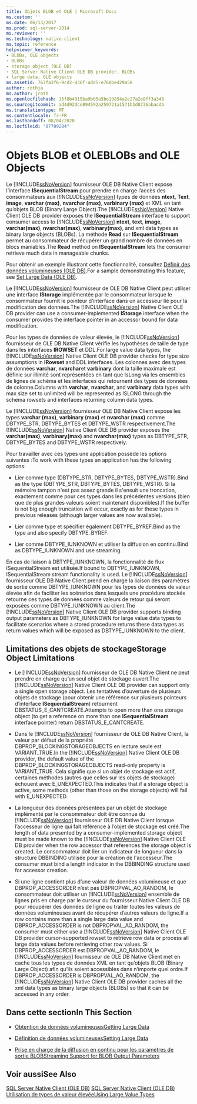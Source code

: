 ```yaml
---
title: Objets BLOB et OLE | Microsoft Docs
ms.custom: ''
ms.date: 06/13/2017
ms.prod: sql-server-2014
ms.reviewer: ''
ms.technology: native-client
ms.topic: reference
helpviewer_keywords:
- BLOBs, OLE objects
- BLOBs
- storage object [OLE DB]
- SQL Server Native Client OLE DB provider, BLOBs
- large data, OLE objects
ms.assetid: 767fa2f6-9cd2-436f-add5-e760bed29a58
author: rothja
ms.author: jroth
ms.openlocfilehash: 15f8b4915ba9b05a5be19854a2e27a2e8ff3a346
ms.sourcegitcommit: ad4d92dce894592a259721a1571b1d8736abacdb
ms.translationtype: MT
ms.contentlocale: fr-FR
ms.lasthandoff: 08/04/2020
ms.locfileid: "87709284"
---
```

# <a name="blobs-and-ole-objects"></a><span data-ttu-id="4b803-102">Objets BLOB et OLE</span><span class="sxs-lookup"><span data-stu-id="4b803-102">BLOBs and OLE Objects</span></span>
  <span data-ttu-id="4b803-103">Le [!INCLUDE[ssNoVersion](../../includes/ssnoversion-md.md)] fournisseur OLE DB Native Client expose l’interface **ISequentialStream** pour prendre en charge l’accès des consommateurs aux [!INCLUDE[ssNoVersion](../../includes/ssnoversion-md.md)] types de données **ntext**, **Text**, **image**, **varchar (max)**, **nvarchar (max)**, **varbinary (max)** et XML en tant qu’objets BLOB (Binary Large Object).</span><span class="sxs-lookup"><span data-stu-id="4b803-103">The [!INCLUDE[ssNoVersion](../../includes/ssnoversion-md.md)] Native Client OLE DB provider exposes the **ISequentialStream** interface to support consumer access to [!INCLUDE[ssNoVersion](../../includes/ssnoversion-md.md)] **ntext**, **text**, **image**, **varchar(max)**, **nvarchar(max)**, **varbinary(max)**, and xml data types as binary large objects (BLOBs).</span></span> <span data-ttu-id="4b803-104">La méthode **Read** sur **ISequentialStream** permet au consommateur de récupérer un grand nombre de données en blocs maniables.</span><span class="sxs-lookup"><span data-stu-id="4b803-104">The **Read** method on **ISequentialStream** lets the consumer retrieve much data in manageable chunks.</span></span>  
  
 <span data-ttu-id="4b803-105">Pour obtenir un exemple illustrant cette fonctionnalité, consultez [Définir des données volumineuses &#40;OLE DB&#41;](../native-client-ole-db-how-to/set-large-data-ole-db.md).</span><span class="sxs-lookup"><span data-stu-id="4b803-105">For a sample demonstrating this feature, see [Set Large Data &#40;OLE DB&#41;](../native-client-ole-db-how-to/set-large-data-ole-db.md).</span></span>  
  
 <span data-ttu-id="4b803-106">Le [!INCLUDE[ssNoVersion](../../includes/ssnoversion-md.md)] fournisseur de OLE DB Native Client peut utiliser une interface **IStorage** implémentée par le consommateur lorsque le consommateur fournit le pointeur d’interface dans un accesseur lié pour la modification des données.</span><span class="sxs-lookup"><span data-stu-id="4b803-106">The [!INCLUDE[ssNoVersion](../../includes/ssnoversion-md.md)] Native Client OLE DB provider can use a consumer-implemented **IStorage** interface when the consumer provides the interface pointer in an accessor bound for data modification.</span></span>  
  
 <span data-ttu-id="4b803-107">Pour les types de données de valeur élevée, le [!INCLUDE[ssNoVersion](../../includes/ssnoversion-md.md)] fournisseur de OLE DB Native Client vérifie les hypothèses de taille de type dans les interfaces **IROWSET** et DDL.</span><span class="sxs-lookup"><span data-stu-id="4b803-107">For large value data types, the [!INCLUDE[ssNoVersion](../../includes/ssnoversion-md.md)] Native Client OLE DB provider checks for type size assumptions in **IRowset** and DDL interfaces.</span></span> <span data-ttu-id="4b803-108">Les colonnes avec des types de données **varchar**, **nvarchar**et **varbinary** dont la taille maximale est définie sur illimité sont représentées en tant que IsLong via les ensembles de lignes de schéma et les interfaces qui retournent des types de données de colonne.</span><span class="sxs-lookup"><span data-stu-id="4b803-108">Columns with **varchar**, **nvarchar**, and **varbinary** data types with max size set to unlimited will be represented as ISLONG through the schema rowsets and interfaces returning column data types.</span></span>  
  
 <span data-ttu-id="4b803-109">Le [!INCLUDE[ssNoVersion](../../includes/ssnoversion-md.md)] fournisseur OLE DB Native Client expose les types **varchar (max)**, **varbinary (max)** et **nvarchar (max)** comme DBTYPE_STR, DBTYPE_BYTES et DBTYPE_WSTR respectivement.</span><span class="sxs-lookup"><span data-stu-id="4b803-109">The [!INCLUDE[ssNoVersion](../../includes/ssnoversion-md.md)] Native Client OLE DB provider exposes the **varchar(max)**, **varbinary(max)** and **nvarchar(max)** types as DBTYPE_STR, DBTYPE_BYTES and DBTYPE_WSTR respectively.</span></span>  
  
 <span data-ttu-id="4b803-110">Pour travailler avec ces types une application possède les options suivantes :</span><span class="sxs-lookup"><span data-stu-id="4b803-110">To work with these types an application has the following options:</span></span>  
  
-   <span data-ttu-id="4b803-111">Lier comme type (DBTYPE_STR, DBTYPE_BYTES, DBTYPE_WSTR).</span><span class="sxs-lookup"><span data-stu-id="4b803-111">Bind as the type (DBTYPE_STR, DBTYPE_BYTES, DBTYPE_WSTR).</span></span> <span data-ttu-id="4b803-112">Si la mémoire tampon n'est pas assez grande il s'ensuit une troncation, exactement comme pour ces types dans les précédentes versions (bien que de plus grandes valeurs soient maintenant disponibles).</span><span class="sxs-lookup"><span data-stu-id="4b803-112">If the buffer is not big enough truncation will occur, exactly as for these types in previous releases (although larger values are now available).</span></span>  
  
-   <span data-ttu-id="4b803-113">Lier comme type et spécifier également DBTYPE_BYREF.</span><span class="sxs-lookup"><span data-stu-id="4b803-113">Bind as the type and also specify DBTYPE_BYREF.</span></span>  
  
-   <span data-ttu-id="4b803-114">Lier comme DBTYPE_IUNKNOWN et utiliser la diffusion en continu.</span><span class="sxs-lookup"><span data-stu-id="4b803-114">Bind as DBTYPE_IUNKNOWN and use streaming.</span></span>  
  
 <span data-ttu-id="4b803-115">En cas de liaison à DBTYPE_IUNKNOWN, la fonctionnalité de flux ISequentialStream est utilisée.</span><span class="sxs-lookup"><span data-stu-id="4b803-115">If bound to DBTYPE_IUNKNOWN, ISequentialStream stream functionality is used.</span></span> <span data-ttu-id="4b803-116">Le [!INCLUDE[ssNoVersion](../../includes/ssnoversion-md.md)] fournisseur OLE DB Native Client prend en charge la liaison des paramètres de sortie comme DBTYPE_IUNKNOWN pour les types de données de valeur élevée afin de faciliter les scénarios dans lesquels une procédure stockée retourne ces types de données comme valeurs de retour qui seront exposées comme DBTYPE_IUNKNOWN au client.</span><span class="sxs-lookup"><span data-stu-id="4b803-116">The [!INCLUDE[ssNoVersion](../../includes/ssnoversion-md.md)] Native Client OLE DB provider supports binding output parameters as DBTYPE_IUNKNOWN for large value data types to facilitate scenarios where a stored procedure returns these data types as return values which will be exposed as DBTYPE_IUNKNOWN to the client.</span></span>  
  
## <a name="storage-object-limitations"></a><span data-ttu-id="4b803-117">Limitations des objets de stockage</span><span class="sxs-lookup"><span data-stu-id="4b803-117">Storage Object Limitations</span></span>  
  
-   <span data-ttu-id="4b803-118">Le [!INCLUDE[ssNoVersion](../../includes/ssnoversion-md.md)] fournisseur de OLE DB Native Client ne peut prendre en charge qu’un seul objet de stockage ouvert.</span><span class="sxs-lookup"><span data-stu-id="4b803-118">The [!INCLUDE[ssNoVersion](../../includes/ssnoversion-md.md)] Native Client OLE DB provider can support only a single open storage object.</span></span> <span data-ttu-id="4b803-119">Les tentatives d’ouverture de plusieurs objets de stockage (pour obtenir une référence sur plusieurs pointeurs d’interface **ISequentialStream**) retournent DBSTATUS_E_CANTCREATE.</span><span class="sxs-lookup"><span data-stu-id="4b803-119">Attempts to open more than one storage object (to get a reference on more than one **ISequentialStream** interface pointer) return DBSTATUS_E_CANTCREATE.</span></span>  
  
-   <span data-ttu-id="4b803-120">Dans le [!INCLUDE[ssNoVersion](../../includes/ssnoversion-md.md)] fournisseur de OLE DB Native Client, la valeur par défaut de la propriété DBPROP_BLOCKINGSTORAGEOBJECTS en lecture seule est VARIANT_TRUE.</span><span class="sxs-lookup"><span data-stu-id="4b803-120">In the [!INCLUDE[ssNoVersion](../../includes/ssnoversion-md.md)] Native Client OLE DB provider, the default value of the DBPROP_BLOCKINGSTORAGEOBJECTS read-only property is VARIANT_TRUE.</span></span> <span data-ttu-id="4b803-121">Cela signifie que si un objet de stockage est actif, certaines méthodes (autres que celles sur les objets de stockage) échouent avec E_UNEXPECTED.</span><span class="sxs-lookup"><span data-stu-id="4b803-121">This indicates that if a storage object is active, some methods (other than those on the storage objects) will fail with E_UNEXPECTED.</span></span>  
  
-   <span data-ttu-id="4b803-122">La longueur des données présentées par un objet de stockage implémenté par le consommateur doit être connue du [!INCLUDE[ssNoVersion](../../includes/ssnoversion-md.md)] fournisseur OLE DB Native Client lorsque l’accesseur de ligne qui fait référence à l’objet de stockage est créé.</span><span class="sxs-lookup"><span data-stu-id="4b803-122">The length of data presented by a consumer-implemented storage object must be made known to the [!INCLUDE[ssNoVersion](../../includes/ssnoversion-md.md)] Native Client OLE DB provider when the row accessor that references the storage object is created.</span></span> <span data-ttu-id="4b803-123">Le consommateur doit lier un indicateur de longueur dans la structure DBBINDING utilisée pour la création de l'accesseur.</span><span class="sxs-lookup"><span data-stu-id="4b803-123">The consumer must bind a length indicator in the DBBINDING structure used for accessor creation.</span></span>  
  
-   <span data-ttu-id="4b803-124">Si une ligne contient plus d’une valeur de données volumineuse et que DBPROP_ACCESSORDER n’est pas DBPROPVAL_AO_RANDOM, le consommateur doit utiliser un [!INCLUDE[ssNoVersion](../../includes/ssnoversion-md.md)] ensemble de lignes pris en charge par le curseur du fournisseur Native Client OLE DB pour récupérer des données de ligne ou traiter toutes les valeurs de données volumineuses avant de récupérer d’autres valeurs de ligne.</span><span class="sxs-lookup"><span data-stu-id="4b803-124">If a row contains more than a single large data value and DBPROP_ACCESSORDER is not DBPROPVAL_AO_RANDOM, the consumer must either use a [!INCLUDE[ssNoVersion](../../includes/ssnoversion-md.md)] Native Client OLE DB provider cursor-supported rowset to retrieve row data or process all large data values before retrieving other row values.</span></span> <span data-ttu-id="4b803-125">Si DBPROP_ACCESSORDER est DBPROPVAL_AO_RANDOM, le [!INCLUDE[ssNoVersion](../../includes/ssnoversion-md.md)] fournisseur de OLE DB Native Client met en cache tous les types de données XML en tant qu’objets BLOB (Binary Large Object) afin qu’ils soient accessibles dans n’importe quel ordre.</span><span class="sxs-lookup"><span data-stu-id="4b803-125">If DBPROP_ACCESSORDER is DBPROPVAL_AO_RANDOM, the [!INCLUDE[ssNoVersion](../../includes/ssnoversion-md.md)] Native Client OLE DB provider caches all the xml data types as binary large objects (BLOBs) so that it can be accessed in any order.</span></span>  
  
## <a name="in-this-section"></a><span data-ttu-id="4b803-126">Dans cette section</span><span class="sxs-lookup"><span data-stu-id="4b803-126">In This Section</span></span>  
  
-   [<span data-ttu-id="4b803-127">Obtention de données volumineuses</span><span class="sxs-lookup"><span data-stu-id="4b803-127">Getting Large Data</span></span>](getting-large-data.md)  
  
-   [<span data-ttu-id="4b803-128">Définition de données volumineuses</span><span class="sxs-lookup"><span data-stu-id="4b803-128">Setting Large Data</span></span>](setting-large-data.md)  
  
-   [<span data-ttu-id="4b803-129">Prise en charge de la diffusion en continu pour les paramètres de sortie BLOB</span><span class="sxs-lookup"><span data-stu-id="4b803-129">Streaming Support for BLOB Output Parameters</span></span>](streaming-support-for-blob-output-parameters.md)  
  
## <a name="see-also"></a><span data-ttu-id="4b803-130">Voir aussi</span><span class="sxs-lookup"><span data-stu-id="4b803-130">See Also</span></span>  
 <span data-ttu-id="4b803-131">[SQL Server Native Client &#40;OLE DB&#41;](../native-client/ole-db/sql-server-native-client-ole-db.md) </span><span class="sxs-lookup"><span data-stu-id="4b803-131">[SQL Server Native Client &#40;OLE DB&#41;](../native-client/ole-db/sql-server-native-client-ole-db.md) </span></span>  
 [<span data-ttu-id="4b803-132">Utilisation de types de valeur élevée</span><span class="sxs-lookup"><span data-stu-id="4b803-132">Using Large Value Types</span></span>](../native-client/features/using-large-value-types.md)  
  
  
